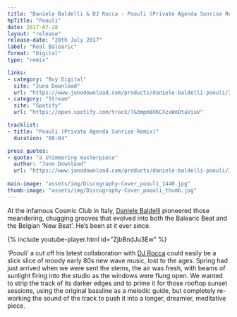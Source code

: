 ```yaml
---
title: "Daniele Baldelli & DJ Rocca - Poouli (Private Agenda Sunrise Remix)"
hpTitle: "Poouli"
date: 2017-07-28
layout: "release"
release-date: "28th July 2017"
label: "Real Balearic"
format: "Digital"
type: "remix"

links:
- category: "Buy Digital"
  site: "Juno Download"
  url: "https://www.junodownload.com/products/daniele-baldelli-poouli/3455762-02/"
- category: "Stream"
  site: "Spotify"
  url: "https://open.spotify.com/track/7G3mpm8XKCXzvWoDtaViuV"

tracklist:
- title: "Poouli (Private Agenda Sunrise Remix)"
  duration: "08:04"

press_quotes:
- quote: "a shimmering masterpiece"
  author: "Juno Download"
  url: "https://www.junodownload.com/products/daniele-baldelli-poouli/3455762-02/"
    
main-image: "assets/img/Discography-Cover_poouli_1440.jpg"
thumb-image: "assets/img/Discography-Cover_poouli_thumb.jpg"
---
```


At the infamous Cosmic Club in Italy, [Daniele Baldelli](https://www.residentadvisor.net/dj/danielebaldelli) pioneered those meandering, chugging grooves that evolved into both the Balearic Beat and the Belgian ‘New Beat’. He’s been at it ever since. 

{% include youtube-player.html id="ZjbBndJu3Ew" %}

‘Poouli’ a cut off his latest collaboration with [DJ Rocca](https://soundcloud.com/dj-rocca) could easily be a slick slice of moody early 80s new wave music, lost to the ages. Spring had just arrived when we were sent the stems, the air was fresh, with beams of sunlight firing into the studio as the windows were flung open. We wanted to strip the track of its darker edges and to prime it for those rooftop sunset sessions, using the original bassline as a melodic guide, but completely re-working the sound of the track to push it into a longer, dreamier, meditative piece. 
